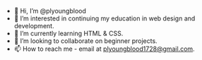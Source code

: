 - 👋 Hi, I’m @plyoungblood
- 👀 I’m interested in continuing my education in web design and development.
- 🌱 I’m currently learning HTML & CSS.
- 💞️ I’m looking to collaborate on beginner projects.
- 📫 How to reach me - email at plyoungblood1728@gmail.com.

<!---
plyoungblood/plyoungblood is a ✨ special ✨ repository because its `README.md` (this file) appears on your GitHub profile.
You can click the Preview link to take a look at your changes.
--->
